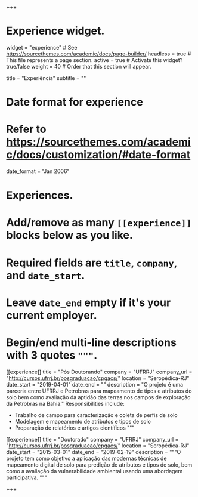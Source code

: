 +++
# Experience widget.
widget = "experience"  # See https://sourcethemes.com/academic/docs/page-builder/
headless = true  # This file represents a page section.
active = true  # Activate this widget? true/false
weight = 40  # Order that this section will appear.

title = "Experiência"
subtitle = ""

# Date format for experience
#   Refer to https://sourcethemes.com/academic/docs/customization/#date-format
date_format = "Jan 2006"

# Experiences.
#   Add/remove as many `[[experience]]` blocks below as you like.
#   Required fields are `title`, `company`, and `date_start`.
#   Leave `date_end` empty if it's your current employer.
#   Begin/end multi-line descriptions with 3 quotes `"""`.
[[experience]]
  title = "Pós Doutorando"
  company = "UFRRJ"
  company_url = "http://cursos.ufrrj.br/posgraduacao/cpgacs/"
  location = "Seropédica-RJ"
  date_start = "2019-04-01"
  date_end = ""
  description = "O projeto é uma parceria entre UFRRJ e Petrobras para mapeamento de tipos e atributos do solo bem como avaliação da aptidão das terras nos campos de exploração da Petrobras na Bahia."
  Responsibilities include:
  
  * Trabalho de campo para caracterização e coleta de perfis de solo
  * Modelagem e mapeamento de atributos e tipos de solo
  * Preparação de relatórios e artigos científicos
  """

[[experience]]
  title = "Doutorado"
  company = "UFRRJ"
  company_url = "http://cursos.ufrrj.br/posgraduacao/cpgacs/"
  location = "Seropédica-RJ"
  date_start = "2015-03-01"
  date_end = "2019-02-19"
  description = """O projeto tem como objetivo a aplicação das modernas técnicas de mapeamento digital de solo para predição de atributos e tipos de solo, bem como a avaliação da vulnerabilidade ambiental usando uma abordagem participativa. """

+++
